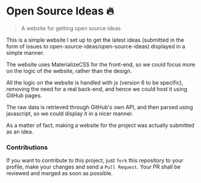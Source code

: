 # Open Source Ideas :fire:
> A website for getting open source ideas

This is a simple website I set up to get the latest ideas (submitted in the form of issues to open-source-ideas/open-source-ideas) displayed in a simple manner.

The website uses MaterializeCSS for the front-end, so we could focus more on the logic of the website, rather than the design.

All the logic on the website is handled with js (version 6 to be specific), removing the need for a real back-end, and hence we could host it using GitHub pages.

The raw data is retrieved through GitHub's own API, and then parsed using javascript, so we could display it in a nicer manner.

As a matter of fact, making a website for the project was actually submitted as an idea.

### Contributions
If you want to contribute to this project, just `fork` this repository to your profile, make your changes and send a `Pull Request`. Your PR shall be reviewed and merged as soon as possible.